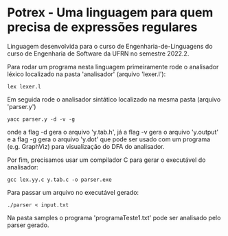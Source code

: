 # Potrex - Uma linguagem para quem precisa de expressões regulares

Linguagem desenvolvida para o curso de Engenharia-de-Linguagens do curso de Engenharia de Software da UFRN no semestre 2022.2.

Para rodar um programa nesta linguagem primeiramente rode o analisador léxico localizado na pasta 'analisador' (arquivo 'lexer.l'):
```
lex lexer.l
```
Em seguida rode o analisador sintático localizado na mesma pasta (arquivo 'parser.y') 
 ```
yacc parser.y -d -v -g
```
onde a flag -d gera o arquivo 'y.tab.h', já a flag -v gera o arquivo 'y.output' e a flag -g gera o arquivo 'y.dot' que pode ser usado com um programa (e.g. GraphViz) para visualização do DFA do analisador.

Por fim, precisamos usar um compilador C para gerar o executável do analisador:
```
gcc lex.yy.c y.tab.c -o parser.exe 
```
Para passar um arquivo no executável gerado:
```
./parser < input.txt
```

Na pasta samples o programa 'programaTeste1.txt' pode ser analisado pelo parser gerado.